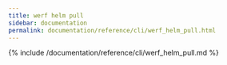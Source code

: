 ```yaml
---
title: werf helm pull
sidebar: documentation
permalink: documentation/reference/cli/werf_helm_pull.html
---
```


{% include /documentation/reference/cli/werf_helm_pull.md %}
